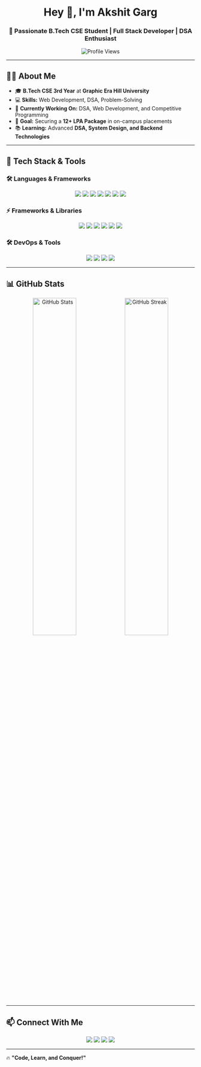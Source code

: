 
<h1 align="center">Hey 👋, I'm Akshit Garg</h1>
<h3 align="center">🚀 Passionate B.Tech CSE Student | Full Stack Developer | DSA Enthusiast</h3>

<p align="center">
  <img src="https://komarev.com/ghpvc/?username=akshit-garg&label=Profile%20Views&color=0e75b6&style=flat" alt="Profile Views" />
</p>

---

## 🙋‍♂️ About Me
- 🎓 **B.Tech CSE 3rd Year** at **Graphic Era Hill University**  
- 💻 **Skills:** Web Development, DSA, Problem-Solving  
- 🔭 **Currently Working On:** DSA, Web Development, and Competitive Programming  
- 🎯 **Goal:** Securing a **12+ LPA Package** in on-campus placements  
- 📚 **Learning:** Advanced **DSA, System Design, and Backend Technologies**  

---

## 🚀 Tech Stack & Tools  

### 🛠 Languages & Frameworks  
<p align="center">
  <img src="https://img.shields.io/badge/Python-3776AB?style=for-the-badge&logo=python&logoColor=white" />
  <img src="https://img.shields.io/badge/Java-007396?style=for-the-badge&logo=java&logoColor=white" />
  <img src="https://img.shields.io/badge/C++-00599C?style=for-the-badge&logo=c%2B%2B&logoColor=white" />
  <img src="https://img.shields.io/badge/C-00599C?style=for-the-badge&logo=c&logoColor=white" />
  <img src="https://img.shields.io/badge/HTML5-E34F26?style=for-the-badge&logo=html5&logoColor=white" />
  <img src="https://img.shields.io/badge/CSS3-1572B6?style=for-the-badge&logo=css3&logoColor=white" />
  <img src="https://img.shields.io/badge/JavaScript-F7DF1E?style=for-the-badge&logo=javascript&logoColor=black" />
</p>

### ⚡ Frameworks & Libraries  
<p align="center">
  <img src="https://img.shields.io/badge/React-61DAFB?style=for-the-badge&logo=react&logoColor=black" />
  <img src="https://img.shields.io/badge/TailwindCSS-38B2AC?style=for-the-badge&logo=tailwind-css&logoColor=white" />
  <img src="https://img.shields.io/badge/Node.js-339933?style=for-the-badge&logo=nodedotjs&logoColor=white" />
  <img src="https://img.shields.io/badge/Express.js-000000?style=for-the-badge&logo=express&logoColor=white" />
  <img src="https://img.shields.io/badge/MongoDB-47A248?style=for-the-badge&logo=mongodb&logoColor=white" />
  <img src="https://img.shields.io/badge/MySQL-4479A1?style=for-the-badge&logo=mysql&logoColor=white" />
</p>

### 🛠️ DevOps & Tools  
<p align="center">
  <img src="https://img.shields.io/badge/Git-F05032?style=for-the-badge&logo=git&logoColor=white" />
  <img src="https://img.shields.io/badge/GitHub-181717?style=for-the-badge&logo=github&logoColor=white" />
  <img src="https://img.shields.io/badge/Postman-FF6C37?style=for-the-badge&logo=postman&logoColor=white" />
  <img src="https://img.shields.io/badge/Linux-FCC624?style=for-the-badge&logo=linux&logoColor=black" />
</p>

---

## 📊 GitHub Stats  
<p align="center">
  <img src="https://github-readme-stats.vercel.app/api?username=akshit-garg&show_icons=true&theme=radical" alt="GitHub Stats" width="48%" />
  <img src="https://github-readme-streak-stats.herokuapp.com/?user=akshit-garg&theme=radical" alt="GitHub Streak" width="48%" />
</p>

---

## 📫 Connect With Me  
<p align="center">
  <a href="https://www.linkedin.com/in/akshit-garg"><img src="https://img.shields.io/badge/LinkedIn-0A66C2?style=for-the-badge&logo=linkedin&logoColor=white"></a>
  <a href="mailto:akshitgarg@example.com"><img src="https://img.shields.io/badge/Email-D14836?style=for-the-badge&logo=gmail&logoColor=white"></a>
  <a href="https://twitter.com/akshitgarg"><img src="https://img.shields.io/badge/Twitter-1DA1F2?style=for-the-badge&logo=twitter&logoColor=white"></a>
  <a href="https://github.com/Akshit-Garg"><img src="https://img.shields.io/badge/GitHub-181717?style=for-the-badge&logo=github&logoColor=white"></a>
</p>

---

🔥 **"Code, Learn, and Conquer!"**
